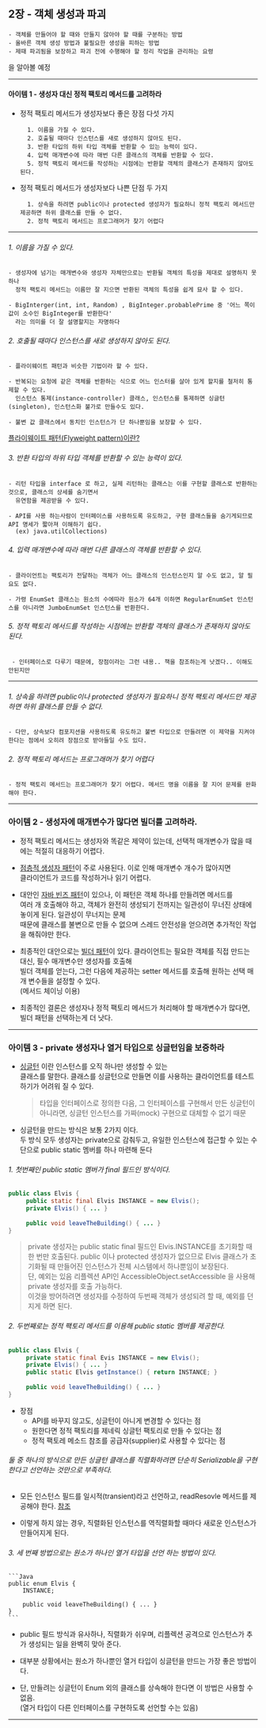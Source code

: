 ## 2장 - 객체 생성과 파괴

    - 객체를 만들어야 할 때와 만들지 않아야 할 때를 구분하는 방법
    - 올바른 객체 생성 방법과 불필요한 생성을 피하는 방법
    - 제때 파괴됨을 보장하고 파괴 전에 수행해야 할 정리 작업을 관리하는 요령

을 알아볼 예정


***

#### 아이템 1 - 생성자 대신 정적 팩토리 메서드를 고려하라

- 정적 팩토리 메서드가 생성자보다 좋은 장점 다섯 가지  

        1. 이름을 가질 수 있다.
        2. 호출될 때마다 인스턴스를 새로 생성하지 않아도 된다.
        3. 반환 타입의 하위 타입 객체를 반환할 수 있는 능력이 있다.
        4. 입력 매개변수에 따라 매번 다른 클래스의 객체를 반환할 수 있다.
        5. 정적 팩토리 메서드를 작성하는 시점에는 반환할 객체의 클래스가 존재하지 않아도 된다.

- 정적 팩토리 메서드가 생성자보다 나쁜 단점 두 가지

        1. 상속을 하려면 public이나 protected 생성자가 필요하니 정적 팩토리 메서드만 제공하면 하위 클래스를 만들 수 없다.  
        2. 정적 팩토리 메서드는 프로그래머가 찾기 어렵다
        
***

###### 1. 이름을 가질 수 있다.

    - 생성자에 넘기는 매개변수와 생성자 자체만으로는 반환될 객체의 특성을 제대로 설명하지 못하나  
      정적 팩토리 메서드는 이름만 잘 지으면 반환된 객체의 특성을 쉽게 묘사 할 수 있다.
      
    - BigInterger(int, int, Random) , BigInteger.probablePrime 중 '어느 쪽이 값이 소수인 BigInteger를 반환한다' 
      라는 의미를 더 잘 설명할지는 자명하다

###### 2. 호출될 때마다 인스턴스를 새로 생성하지 않아도 된다.
    
   
    - 플라이웨이트 패턴과 비슷한 기법이라 할 수 있다.
    
    - 반복되는 요청에 같은 객체를 반환하는 식으로 어느 인스터를 살아 있게 할지를 철저히 통제할 수 있다.  
      인스턴스 통제(instance-controller) 클래스, 인스턴스를 통제하면 싱글턴(singleton), 인스턴스화 불가로 만들수도 있다.
      
    - 불변 값 클래스에서 동치인 인스턴스가 단 하나뿐임을 보장할 수 있다.  
    
   [플라이웨이트 패턴(Flyweight pattern)이란? ](https://readystory.tistory.com/137) 
   
###### 3. 반환 타입의 하위 타입 객체를 반환할 수 있는 능력이 있다.

    - 리턴 타입을 interface 로 하고, 실제 리턴하는 클래스는 이를 구현할 클래스로 반환하는 것으로, 클래스의 상세를 숨기면서  
      유연함을 제공받을 수 있다.
      
    - API를 사용 하는사람이 인터페이스를 사용하도록 유도하고, 구현 클래스들을 숨기게되므로 API 명세가 짧아져 이해하기 쉽다.
      (ex) java.utilCollections)
      
###### 4. 입력 매개변수에 따라 매번 다른 클래스의 객체를 반환할 수 있다.
    
    - 클라이언트는 팩토리가 전달하는 객체가 어느 클래스의 인스턴스인지 알 수도 없고, 알 필요도 없다.
    
    - 가령 EnumSet 클래스는 원소의 수에따라 원소가 64개 이하면 RegularEnumSet 인스턴스를 아니라면 JumboEnumSet 인스턴스를 반환한다.
    
###### 5. 정적 팩토리 메서드를 작성하는 시점에는 반환할 객체의 클래스가 존재하지 않아도 된다.

     - 인터페이스로 다루기 때문에, 장점이라는 그런 내용.. 책을 참조하는게 낫겠다.. 이해도 안된지만
     
***


###### 1. 상속을 하려면 public이나 protected 생성자가 필요하니 정적 팩토리 메서드만 제공하면 하위 클래스를 만들 수 없다.  

    - 다만, 상속보다 컴포지션을 사용하도록 유도하고 불변 타입으로 만들려면 이 제약을 지켜야 한다는 점에서 오히려 장점으로 받아들일 수도 있다.
     
###### 2. 정적 팩토리 메서드는 프로그래머가 찾기 어렵다

    - 정적 팩토리 메서드는 프로그래머가 찾기 어렵다. 메서드 명을 이름을 잘 지어 문제를 완화해야 한다.
    
***

### 아이템 2 - 생성자에 매개변수가 많다면 빌더를 고려하라.

   - 정적 팩토리 메서드는 생성자와 똑같은 제약이 있는데, 선택적 매개변수가 많을 때에는 적절히 대응하기 어렵다.
   
   - [점층적 생성자 패턴](https://ifcontinue.tistory.com/6)이 주로 사용된다. 이로 인해 매개변수 개수가 많아지면  
     클라이언트가 코드를 작성하거나 읽기 어렵다.
     
   - 대안인 [자바 빈즈 패턴](https://effortguy.tistory.com/14)이 있으나, 이 패턴은 객체 하나를 만들려면 메서드를  
     여러 개 호출해야 하고, 객체가 완전히 생성되기 전까지는 일관성이 무너진 상태에 놓이게 된다. 일관성이 무너지는 문제  
     때문에 클래스를 불변으로 만들 수 없으며 스레드 안전성을 얻으려면 추가적인 작업을 해줘야만 한다.
     
   - 최종적인 대안으로는 [빌더 패턴](https://conatuseus.tistory.com/42)이 있다. 클라이언트는 필요한 객체를 직접 만드는 대신, 필수 매개변수만 생성자를 호출해  
     빌더 객체를 얻는다, 그런 다음에 제공하는 setter 메서드를 호출해 원하는 선택 매개 변수들을 설정할 수 있다.  
     (메서드 체이닝 이용)
       
   - 최종적인 결론은 생성자나 정적 팩토리 메서드가 처리해야 할 매개변수가 많다면, 빌더 패턴을 선택하는게 더 낫다.
     
***

### 아이템 3 - private 생성자나 열거 타입으로 싱글턴임을 보증하라

   - [싱글턴](https://medium.com/webeveloper/%EC%8B%B1%EA%B8%80%ED%84%B4-%ED%8C%A8%ED%84%B4-singleton-pattern-db75ed29c36) 이란 인스턴스를 오직 하나만 생성할 수 있는  
     클래스를 말한다. 클래스를 싱글턴으로 만들면 이를 사용하는 클라이언트를 테스트하기가 어려워 질 수 있다.  
     > 타입을 인터페이스로 정의한 다음, 그 인터페이스를 구현해서 만든 싱글턴이 아니라면, 싱글턴 인스턴스를 가짜(mock) 구현으로 대체할 수 없기 때문
     
   - 싱글턴을 만드는 방식은 보통 2가지 이다.  
     두 방식 모두 생성자는 private으로 감춰두고, 유일한 인스턴스에 접근할 수 있는 수단으로 public static 멤버를 하나 마련해 둔다
   
###### 1. 첫번째인 public static 멤버가 final 필드인 방식이다.
   
   ```Java
   public class Elvis {
        public static final Elvis INSTANCE = new Elvis();
        private Elvis() { ... }
        
        public void leaveTheBuilding() { ... }
   }
   ```
   > private 생성자는 public static final 필드인 Elvis.INSTANCE를 초기화할 때 한 번만 호출된다. public 이나 protected 생성자가 없으므로 Elvis 클래스가 초기화될 때 만들어진 인스턴스가 전체 시스템에서 하나뿐임이 보장된다.  
     단, 예외는 있음 리플렉션 API인 AccessibleObject.setAccessible 을 사용해 private 생성자를 호출 가능하다.  
     이것을 방어하려면 생성자를 수정하여 두번째 객체가 생성되려 할 때, 예외를 던지게 하면 된다.

###### 2. 두번째로는 정적 팩토리 메서드를 이용해 public static 멤버를 제공한다.
   
   ```Java
   public class Elvis {
        private static final Evis INSTANCE = new Elvis();
        private Elvis() { ... }
        public static Elvis getInstance() { return INSTANCE; }
        
        public void leaveTheBuilding() { ... }
   }
   ```
   * 장점
        - API를 바꾸지 않고도, 싱글턴이 아니게 변경할 수 있다는 점  
        - 원한다면 정적 팩토리를 제네릭 싱글턴 팩토리로 만들 수 있다는 점  
        - 정적 팩토레 메소드 참조를 공급자(supplier)로 사용할 수 있다는 점
        
###### 둘 중 하나의 방식으로 만든 싱글턴 클래스를 직렬화하려면 단순히 Serializable을 구현한다고 선언하는 것만으로 부족하다. 

   - 모든 인스턴스 필드를 일시적(transient)라고 선언하고, readResovle 메서드를 제공해야 한다.  [참조](https://madplay.github.io/post/what-is-readresolve-method-and-writereplace-method)
   
   - 이렇게 하지 않는 경우, 직렬화된 인스턴스를 역직렬화할 때마다 새로운 인스턴스가 만들어지게 된다.
   

###### 3. 세 번째 방법으로는 원소가 하나인 열거 타입을 선언 하는 방법이 있다.

    ```Java
    public enum Elvis {
        INSTANCE;
        
        public void leaveTheBuilding() { ... }
    }
    ```
    
   - public 필드 방식과 유사하나, 직렬화가 쉬우며, 리플렉션 공격으로 인스턴스가 추가 생성되는 일을 완벽히 맞아 준다.  
   
   - 대부분 상황에서는 원소가 하나뿐인 열거 타입이 싱글턴을 만드는 가장 좋은 방법이다.  
   
   - 단, 만들려는 싱글턴이 Enum 외의 클래스를 상속해야 한다면 이 방법은 사용할 수 없음.  
    (열거 타입이 다른 인터페이스를 구현하도록 선언할 수는 있음)
   

***




